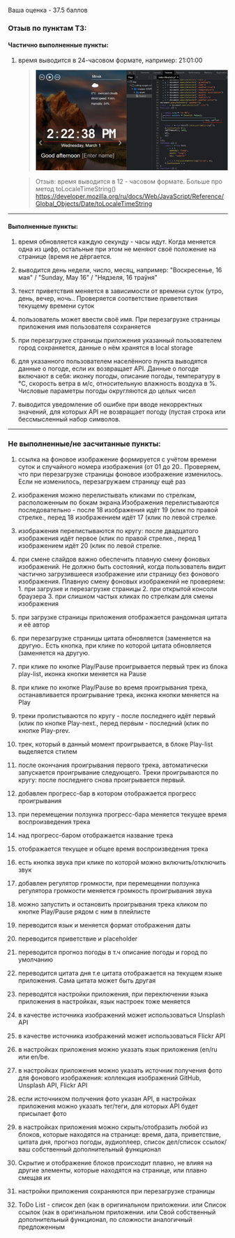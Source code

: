 Ваша оценка - 37.5 баллов

### Отзыв по пунктам ТЗ:

#### Частично выполненные пункты:

1. время выводится в 24-часовом формате, например: 21:01:00

   > ![Screenshots](https://raw.githubusercontent.com/Maksym4/screenshots/dev/3/screenshoot_js_time_date.png)

   > Отзыв: время выводится в 12 - часовом формате.
   > Больше про метод toLocaleTimeString()
   > https://developer.mozilla.org/ru/docs/Web/JavaScript/Reference/Global_Objects/Date/toLocaleTimeString

---

#### Выполненные пункты:

1. время обновляется каждую секунду - часы идут. Когда меняется одна из цифр, остальные при этом не меняют своё положение на странице (время не дёргается.

1. выводится день недели, число, месяц, например: "Воскресенье, 16 мая" / "Sunday, May 16" / "Нядзеля, 16 траўня"

1. текст приветствия меняется в зависимости от времени суток (утро, день, вечер, ночь.. Проверяется соответствие приветствия текущему времени суток

1. пользователь может ввести своё имя. При перезагрузке страницы приложения имя пользователя сохраняется

1. при перезагрузке страницы приложения указанный пользователем город сохраняется, данные о нём хранятся в local storage

1. для указанного пользователем населённого пункта выводятся данные о погоде, если их возвращает API. Данные о погоде включают в себя: иконку погоды, описание погоды, температуру в °C, скорость ветра в м/с, относительную влажность воздуха в %. Числовые параметры погоды округляются до целых чисел

1. выводится уведомление об ошибке при вводе некорректных значений, для которых API не возвращает погоду (пустая строка или бессмысленный набор символов.

---

### Не выполненные/не засчитанные пункты:

1. ссылка на фоновое изображение формируется с учётом времени суток и случайного номера изображения (от 01 до 20.. Проверяем, что при перезагрузке страницы фоновое изображение изменилось. Если не изменилось, перезагружаем страницу ещё раз

2. изображения можно перелистывать кликами по стрелкам, расположенным по бокам экрана.Изображения перелистываются последовательно - после 18 изображения идёт 19 (клик по правой стрелке., перед 18 изображением идёт 17 (клик по левой стрелке.

3. изображения перелистываются по кругу: после двадцатого изображения идёт первое (клик по правой стрелке., перед 1 изображением идёт 20 (клик по левой стрелке.

4. при смене слайдов важно обеспечить плавную смену фоновых изображений. Не должно быть состояний, когда пользователь видит частично загрузившееся изображение или страницу без фонового изображения. Плавную смену фоновых изображений не проверяем: 1. при загрузке и перезагрузке страницы 2. при открытой консоли браузера 3. при слишком частых кликах по стрелкам для смены изображения

5. при загрузке страницы приложения отображается рандомная цитата и её автор

6. при перезагрузке страницы цитата обновляется (заменяется на другую.. Есть кнопка, при клике по которой цитата обновляется (заменяется на другую.

7. при клике по кнопке Play/Pause проигрывается первый трек из блока play-list, иконка кнопки меняется на Pause

8. при клике по кнопке Play/Pause во время проигрывания трека, останавливается проигрывание трека, иконка кнопки меняется на Play

9. треки пролистываются по кругу - после последнего идёт первый (клик по кнопке Play-next., перед первым - последний (клик по кнопке Play-prev.

10. трек, который в данный момент проигрывается, в блоке Play-list выделяется стилем

11. после окончания проигрывания первого трека, автоматически запускается проигрывание следующего. Треки проигрываются по кругу: после последнего снова проигрывается первый.

12. добавлен прогресс-бар в котором отображается прогресс проигрывания

13. при перемещении ползунка прогресс-бара меняется текущее время воспроизведения трека

14. над прогресс-баром отображается название трека

15. отображается текущее и общее время воспроизведения трека

16. есть кнопка звука при клике по которой можно включить/отключить звук

17. добавлен регулятор громкости, при перемещении ползунка регулятора громкости меняется громкость проигрывания звука

18. можно запустить и остановить проигрывания трека кликом по кнопке Play/Pause рядом с ним в плейлисте

19. переводится язык и меняется формат отображения даты

20. переводится приветствие и placeholder

21. переводится прогноз погоды в т.ч описание погоды и город по умолчанию

22. переводится цитата дня т.е цитата отображается на текущем языке приложения. Сама цитата может быть другая

23. переводятся настройки приложения, при переключении языка приложения в настройках, язык настроек тоже меняется

24. в качестве источника изображений может использоваться Unsplash API

25. в качестве источника изображений может использоваться Flickr API

26. в настройках приложения можно указать язык приложения (en/ru или en/be.

27. в настройках приложения можно указать источник получения фото для фонового изображения: коллекция изображений GitHub, Unsplash API, Flickr API

28. если источником получения фото указан API, в настройках приложения можно указать тег/теги, для которых API будет присылает фото

29. в настройках приложения можно скрыть/отобразить любой из блоков, которые находятся на странице: время, дата, приветствие, цитата дня, прогноз погоды, аудиоплеер, список дел/список ссылок/ваш собственный дополнительный функционал

30. Скрытие и отображение блоков происходит плавно, не влияя на другие элементы, которые находятся на странице, или плавно смещая их

31. настройки приложения сохраняются при перезагрузке страницы

32. ToDo List - список дел (как в оригинальном приложении. или Список ссылок (как в оригинальном приложении. или Свой собственный дополнительный функционал, по сложности аналогичный предложенным
